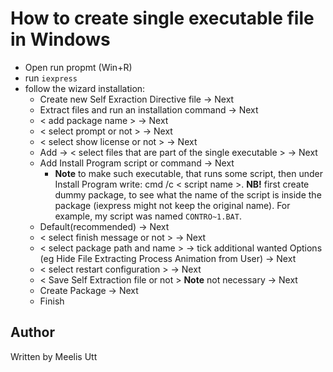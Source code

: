 # How to create single executable file in Windows

* Open run propmt (Win+R)
* run `iexpress`
* follow the wizard installation:
  * Create new Self Exraction Directive file -> Next
  * Extract files and run an installation command -> Next
  * < add package name > -> Next
  * < select prompt or not > -> Next
  * < select show license or not > -> Next
  * Add -> < select files that are part of the single executable > -> Next
  * Add Install Program script or command -> Next
	* **Note** to make such executable, that runs some script, then under Install Program write: cmd /c < script name >. **NB!** first create dummy package, to see what the name of the script is inside the package (iexpress might not keep the original name). For example, my script was named `CONTRO~1.BAT`.
  * Default(recommended) -> Next
  * < select finish message or not > -> Next
  * < select package path and name > -> tick additional wanted Options (eg Hide File Extracting Process Animation from User) -> Next
  * < select restart configuration > -> Next
  * < Save Self Extraction file or not > **Note** not necessary -> Next
  * Create Package -> Next
  * Finish

## Author

Written by
Meelis Utt